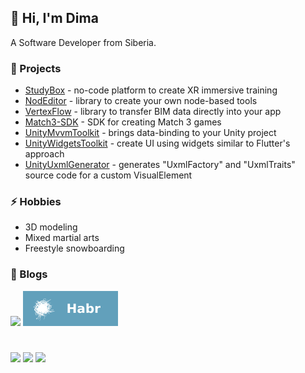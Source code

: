 ## 👋 Hi, I'm Dima

A Software Developer from Siberia.

### 🔭 Projects

- [StudyBox](https://github.com/ChebanovDD/StudyBox-Info) - no-code platform to create XR immersive training
- [NodEditor](https://github.com/ChebanovDD/NodEditor/tree/develop) - library to create your own node-based tools
- [VertexFlow](https://github.com/ChebanovDD/VertexFlow) - library to transfer BIM data directly into your app
- [Match3-SDK](https://github.com/ChebanovDD/Match3-SDK) - SDK for creating Match 3 games
- [UnityMvvmToolkit](https://github.com/ChebanovDD/UnityMvvmToolkit) - brings data-binding to your Unity project
- [UnityWidgetsToolkit](https://github.com/ChebanovDD/UnityWidgetsToolkit) - create UI using widgets similar to Flutter's approach
- [UnityUxmlGenerator](https://github.com/LibraStack/UnityUxmlGenerator) - generates "UxmlFactory" and "UxmlTraits" source code for a custom VisualElement

### ⚡ Hobbies

- 3D modeling
- Mixed martial arts
- Freestyle snowboarding

### 📝 Blogs

<a href="https://dima-chebanov.hashnode.dev/">
        <img src="https://img.shields.io/badge/Hashnode-2962FF?style=for-the-badge&logo=hashnode&logoColor=white" /></a>

<a href="https://habr.com/ru/users/Dmitry9192/posts/">
        <img src="https://github.com/ChebanovDD/ChebanovDD/blob/main/badges/habr-badge.svg" /></a>

#

<p align="left">
<a href="https://www.linkedin.com/in/dima-chebanov/">
        <img src="https://img.shields.io/badge/-LinkedIn-0e76a8?style=flat-square&logo=Linkedin&logoColor=white" /></a>
<a href="mailto:chebanovdd@gmail.com">
        <img src="https://img.shields.io/badge/Gmail-D14836?style=flat-square&logo=gmail&logoColor=white" /></a>
<a href="https://t.me/DmitrySx">
        <img src="https://img.shields.io/badge/-Telegram-0088cc?style=flat-square&logo=Telegram&logoColor=white" /></a>
</p>
